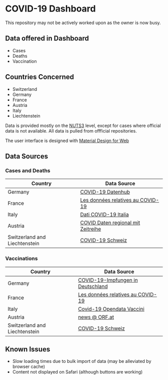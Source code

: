 # COVID-19 Dashboard

This repository may not be actively worked upon as the owner is now busy.

## Data offered in Dashboard
* Cases
* Deaths
* Vaccination

## Countries Concerned
* Switzerland
* Germany
* France
* Austria
* Italy
* Liechtenstein

Data is provided mostly on the [NUTS3](https://en.wikipedia.org/wiki/Nomenclature_of_Territorial_Units_for_Statistics) level, except for cases where official data is not available. All data is pulled from offficial repositories.

The user interface is designed with [Material Design for Web](https://material.io/)

## Data Sources

### Cases and Deaths
| Country 						| Data Source																					|
| ----------------------------- | --------------------------------------------------------------------------------------------- |
| Germany 						| [COVID-19 Datenhub](https://npgeo-corona-npgeo-de.hub.arcgis.com/)							|
| France  						| [Les données relatives au COVID-19](https://www.data.gouv.fr/fr/pages/donnees-coronavirus/)	|
| Italy   						| [Dati COVID-19 Italia](https://github.com/pcm-dpc/COVID-19)									|
| Austria 						| [COVID Daten regional mit Zeitreihe](https://innosol.at/covid/district.html)					|
| Switzerland and Liechtenstein	| [COVID-19 Schweiz](https://opendata.swiss/de/dataset/covid-19-schweiz)						|

### Vaccinations
| Country 						| Data Source																																|
| ----------------------------- | ----------------------------------------------------------------------------------------------------------------------------------------- |
| Germany 						| [COVID-19-Impfungen in Deutschland](https://github.com/robert-koch-institut/COVID-19-Impfungen_in_Deutschland)							|
| France  						| [Les données relatives au COVID-19](https://www.data.gouv.fr/fr/pages/donnees-coronavirus/)												|
| Italy   						| [Covid-19 Opendata Vaccini](https://github.com/italia/covid19-opendata-vaccini)															|
| Austria 						| [news @ ORF.at](https://orf.at/corona/daten/impfung/)																						|
| Switzerland and Liechtenstein	| [COVID-19 Schweiz](https://www.covid19.admin.ch/de/vaccination/persons)																	|

## Known Issues
* Slow loading times due to bulk import of data (may be alleviated by browser cache)
* Content not displayed on Safari (although buttons are working)
